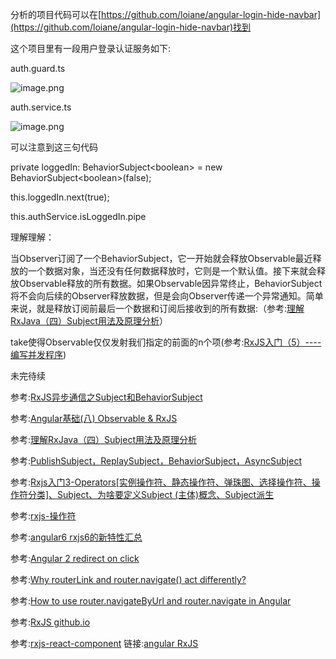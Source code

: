 分析的项目代码可以在[https://github.com/loiane/angular-login-hide-navbar](https://github.com/loiane/angular-login-hide-navbar)找到

这个项目里有一段用户登录认证服务如下:

auth.guard.ts

![image.png](https://bbs-img.huaweicloud.com/blogs/img/1545184610327971.png "1545184610327971.png")

auth.service.ts

![image.png](https://bbs-img.huaweicloud.com/blogs/img/1545184659528327.png "1545184659528327.png")

可以注意到这三句代码

private loggedIn: BehaviorSubject<boolean\> \= new BehaviorSubject<boolean\>(false);

this.loggedIn.next(true);

this.authService.isLoggedIn.pipe

理解理解：

当Observer订阅了一个BehaviorSubject，它一开始就会释放Observable最近释放的一个数据对象，当还没有任何数据释放时，它则是一个默认值。接下来就会释放Observable释放的所有数据。如果Observable因异常终止，BehaviorSubject将不会向后续的Observer释放数据，但是会向Observer传递一个异常通知。简单来说，就是释放订阅前最后一个数据和订阅后接收到的所有数据:（参考:[理解RxJava（四）Subject用法及原理分析](https://blog.csdn.net/mq2553299/article/details/78848773)）

take使得Observable仅仅发射我们指定的前面的n个项(参考:[RxJS入门（5）----编写并发程序](https://blog.csdn.net/tianjun2012/article/details/51276290))

未完待续  

参考:[RxJS异步通信之Subject和BehaviorSubject](https://blog.csdn.net/u012631731/article/details/72935313)

参考:[Angular基础(八) Observable & RxJS](https://blog.csdn.net/zhixin9001/article/details/77658225)

参考:[理解RxJava（四）Subject用法及原理分析](https://blog.csdn.net/mq2553299/article/details/78848773)

参考:[PublishSubject，ReplaySubject，BehaviorSubject，AsyncSubject](https://blog.csdn.net/kongbaidepao/article/details/51240456)

参考:[Rxjs入门3-Operators\[实例操作符、静态操作符、弹珠图、选择操作符、操作符分类\]、Subject、为啥要定义Subject (主体)概念、Subject派生](https://blog.csdn.net/cuishizun/article/details/80367442)

参考:[rxjs-操作符](https://blog.csdn.net/qq_28949495/article/details/77351026)

参考:[angular6 rxjs6的新特性汇总](https://blog.csdn.net/weixin_41404460/article/details/83110952)

参考:[Angular 2 redirect on click](https://stackoverflow.com/questions/37252146/angular-2-redirect-on-click)

参考:[Why routerLink and router.navigate() act differently?](https://stackoverflow.com/questions/45632013/why-routerlink-and-router-navigate-act-differently)

参考:[How to use router.navigateByUrl and router.navigate in Angular](https://stackoverflow.com/questions/45025334/how-to-use-router-navigatebyurl-and-router-navigate-in-angular)

参考:[RxJS github.io](https://xgrommx.github.io/rx-book/index.html#)

参考:[rxjs-react-component](https://github.com/xgrommx/rxjs-react-component)
链接:[angular RxJS](https://bbs.huaweicloud.com/blogs/aa4e38c2033811e9bd5a7ca23e93a891)